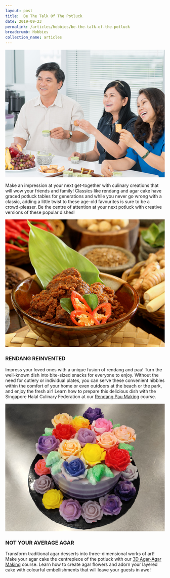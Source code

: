 ```yaml
---
layout: post
title:  Be The Talk Of The Potluck
date: 2019-09-23
permalink: /articles/hobbies/be-the-talk-of-the-potluck
breadcrumb: Hobbies
collection_name: articles
---
```

![Be The Talk Of The Potluck](/images/content-articles/hobbies/be-the-talk-of-the-potluck-img1.jpg)

Make an impression at your next get-together with culinary creations that will wow your friends and family! Classics like rendang and agar cake have graced potluck tables for generations and while you never go wrong with a classic, adding a little twist to these age-old favourites is sure to be a crowd-pleaser. Be the centre of attention at your next potluck with creative versions of these popular dishes!

![Be The Talk Of The Potluck](/images/content-articles/hobbies/be-the-talk-of-the-potluck-img2.jpg)

### RENDANG REINVENTED
Impress your loved ones with a unique fusion of rendang and pau! Turn the well-known dish into bite-sized snacks for everyone to enjoy. Without the need for cutlery or individual plates, you can serve these convenient nibbles within the comfort of your home or even outdoors at the beach or the park, and enjoy the fresh air! Learn how to prepare this delicious dish with the Singapore Halal Culinary Federation at our [Rendang Pau Making](../../course-directory/lifestyle-and-leisure/#rendang-pau-making-halal) course.

![Be The Talk Of The Potluck](/images/content-articles/hobbies/be-the-talk-of-the-potluck-img3.jpg)

### NOT YOUR AVERAGE AGAR
Transform traditional agar desserts into three-dimensional works of art! Make your agar cake the centrepiece of the potluck with our [3D Agar-Agar Making](../../course-directory/lifestyle-and-leisure/#3d-agar-agar-making) course. Learn how to create agar flowers and adorn your layered cake with colourful embellishments that will leave your guests in awe!